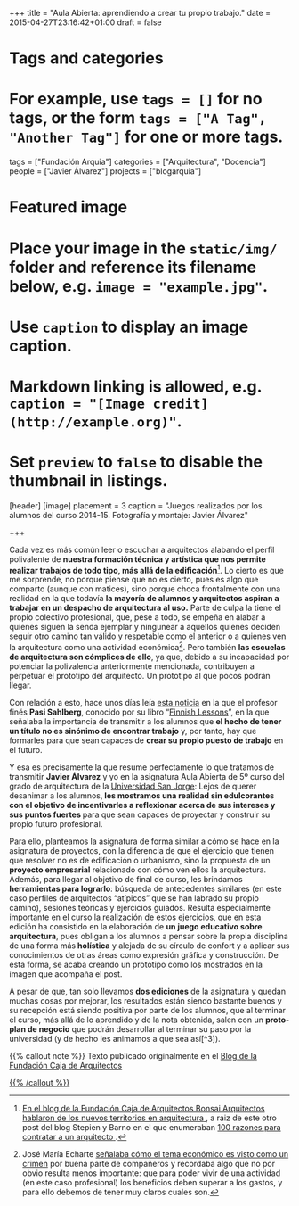 +++
title = "Aula Abierta: aprendiendo a crear tu propio trabajo."
date = 2015-04-27T23:16:42+01:00
draft = false

# Tags and categories
# For example, use `tags = []` for no tags, or the form `tags = ["A Tag", "Another Tag"]` for one or more tags.
tags = ["Fundación Arquia"]
categories = ["Arquitectura", "Docencia"]
people = ["Javier Álvarez"]
projects = ["blogarquia"]

# Featured image
# Place your image in the `static/img/` folder and reference its filename below, e.g. `image = "example.jpg"`.
# Use `caption` to display an image caption.
#   Markdown linking is allowed, e.g. `caption = "[Image credit](http://example.org)"`.
# Set `preview` to `false` to disable the thumbnail in listings.
[header]
[image]
placement = 3
caption = "Juegos realizados por los alumnos del curso 2014-15. Fotografía y montaje: Javier Álvarez"

+++

Cada vez es más común leer o escuchar a arquitectos alabando el perfil polivalente de <strong>nuestra formación técnica y artística que nos permite realizar trabajos de todo tipo, más allá de la edificación</strong>[^1]. Lo cierto es que me sorprende, no porque piense que no es cierto, pues es algo que comparto (aunque con matices), sino porque choca frontalmente con una realidad en la que todavía <strong>la mayoría de alumnos y arquitectos aspiran a trabajar en un despacho de arquitectura al uso.</strong> Parte de culpa la tiene el propio colectivo profesional, que, pese a todo, se empeña en alabar a quienes siguen la senda ejemplar y ningunear a aquellos quienes deciden seguir otro camino tan válido y respetable como el anterior o a quienes ven la arquitectura como una actividad económica[^2]. Pero también <strong>las escuelas de arquitectura son cómplices de ello</strong>, ya que, debido a su incapacidad por potenciar la polivalencia anteriormente mencionada, contribuyen a perpetuar el prototipo del arquitecto. Un prototipo al que pocos podrán llegar.</p>
<p>Con relación a esto, hace unos días leía <a href="https://economia.elpais.com/economia/2015/03/27/actualidad/1427484082_021511.html" class="ext" target="_blank">esta <span class="ext"><span class="element-invisible"> </span></span></a><a href="https://economia.elpais.com/economia/2015/03/27/actualidad/1427484082_021511.html" class="ext" target="_blank">noticia</a> en la que el profesor finés <strong>Pasi Sahlberg</strong>, conocido por su libro “<a href="http://pasisahlberg.com/news/finnish-lesson-2-0/" class="ext" target="_blank">Finnish Lessons</a>”, en la que señalaba la importancia de transmitir a los alumnos que <strong>el hecho de tener un título no es sinónimo de encontrar trabajo</strong> y, por tanto, hay que formarles para que sean capaces de <strong>crear su propio puesto de trabajo</strong> en el futuro.</p>
<p>Y esa es precisamente la que resume perfectamente lo que tratamos de transmitir <strong>Javier Álvarez</strong> y yo en la asignatura Aula Abierta de 5º curso del grado de arquitectura de la <a href="http://etsa.usj.es/" class="ext" target="_blank">Universidad San Jorge</a>: Lejos de querer desanimar a los alumnos,<strong> les mostramos una realidad sin edulcorantes con el objetivo de incentivarles a reflexionar acerca de sus intereses y sus puntos fuertes </strong>para que sean capaces de proyectar y construir su propio futuro profesional.</p>
<p>Para ello, planteamos la asignatura de forma similar a cómo se hace en la asignatura de proyectos, con la diferencia de que el ejercicio que tienen que resolver no es de edificación o urbanismo, sino la propuesta de un <strong>proyecto empresarial</strong> relacionado con cómo ven ellos la arquitectura. Además, para llegar al objetivo de final de curso, les brindamos <strong>herramientas para lograrlo</strong>: búsqueda de antecedentes similares (en este caso perfiles de arquitectos “atípicos” que se han labrado su propio camino), sesiones teóricas y ejercicios guiados. Resulta especialmente importante en el curso la realización de estos ejercicios, que en esta edición ha consistido en la elaboración de <strong>un juego educativo sobre arquitectura</strong>, pues obligan a los alumnos a pensar sobre la propia disciplina de una forma más<strong> holística</strong> y alejada de su círculo de confort y a aplicar sus conocimientos de otras áreas como expresión gráfica y construcción. De esta forma, se acaba creando un prototipo como los mostrados en la imagen que acompaña el post.</p>
<p>A pesar de que, tan solo llevamos <strong>dos ediciones</strong> de la asignatura y quedan muchas cosas por mejorar, los resultados están siendo bastante buenos y su recepción está siendo positiva por parte de los alumnos, que al terminar el curso, más allá de lo aprendido y de la nota obtenida, salen con un <strong>proto-plan de negocio</strong> que podrán desarrollar al terminar su paso por la universidad (y de hecho les animamos a que sea así[^3]).</p>

{{% callout note %}}
Texto publicado originalmente en el <a href="http://blogfundacion.arquia.es/2015/04/aula-abierta-aprendiendo-a-crear-tu-propio-trabajo/" class="ext" target="_blank">Blog de la Fundación Caja de Arquitectos</p>
{{% /callout %}}

[^1]: En el blog de la Fundación Caja de Arquitectos Bonsai Arquitectos hablaron de los&nbsp;<a href="http://blogfundacion.arquia.es/2014/09/nuevos-territorios-ampliando-los-limites-de-la-arquitectura/" class="ext" target="_blank">nuevos territorios en arquitectura<span class="ext"><span class="element-invisible"> </span></span></a>, a raiz de este otro post del blog Stepien y Barno en el que enumeraban&nbsp;<a href="http://www.stepienybarno.es/blog/2014/07/23/100-razones-por-las-que-contratar-a-un-arquitecto/" class="ext" target="_blank">100 razones para contratar a un arquitecto<span class="ext"><span class="element-invisible"> </span></span></a>.
[^2]: José María Echarte <a href="http://blogfundacion.arquia.es/2015/04/money-its-a-crime/" class="ext" target="_blank">señalaba cómo el tema económico es visto como un crimen</a> por buena parte de compañeros y recordaba algo que no por obvio resulta menos importante: que para poder vivir de una actividad (en este caso profesional) los beneficios deben superar a los gastos, y para ello debemos de tener muy claros cuales son.
[^3]: Este año, además, hemos contado con el apoyo del programa <a href="http://orientacionyempleo.usj.es/USJGrow" class="ext" target="_blank">USJ Grow</a> que, fuera del currículum educativo del grado de arquitectura, ofrece servicios de formación y acompañamiento para jóvenes emprendedores.
